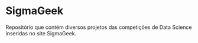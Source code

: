 # SigmaGeek
Repositório que contém diversos projetos das competições de Data Science inseridas no site SigmaGeek.
